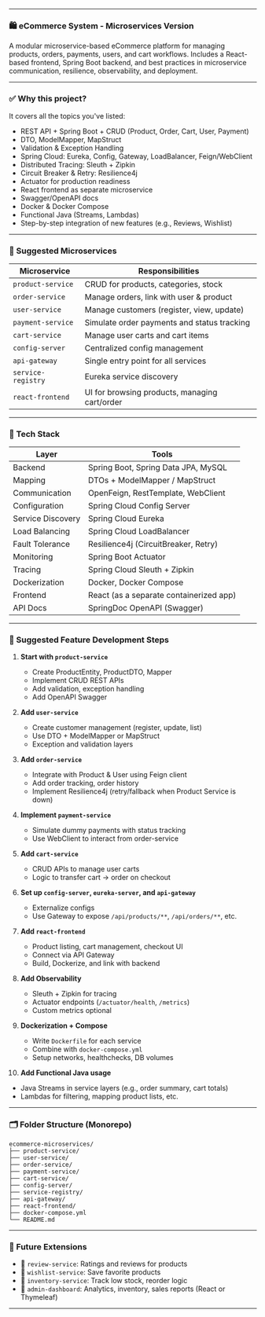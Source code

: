 
---

### 🛍️ **eCommerce System - Microservices Version**

A modular microservice-based eCommerce platform for managing products, orders, payments, users, and cart workflows. Includes a React-based frontend, Spring Boot backend, and best practices in microservice communication, resilience, observability, and deployment.

---

### ✅ **Why this project?**

It covers all the topics you've listed:

* REST API + Spring Boot + CRUD (Product, Order, Cart, User, Payment)
* DTO, ModelMapper, MapStruct
* Validation & Exception Handling
* Spring Cloud: Eureka, Config, Gateway, LoadBalancer, Feign/WebClient
* Distributed Tracing: Sleuth + Zipkin
* Circuit Breaker & Retry: Resilience4j
* Actuator for production readiness
* React frontend as separate microservice
* Swagger/OpenAPI docs
* Docker & Docker Compose
* Functional Java (Streams, Lambdas)
* Step-by-step integration of new features (e.g., Reviews, Wishlist)

---

### 🧱 Suggested Microservices

| Microservice       | Responsibilities                              |
| ------------------ | --------------------------------------------- |
| `product-service`  | CRUD for products, categories, stock          |
| `order-service`    | Manage orders, link with user & product       |
| `user-service`     | Manage customers (register, view, update)     |
| `payment-service`  | Simulate order payments and status tracking   |
| `cart-service`     | Manage user carts and cart items              |
| `config-server`    | Centralized config management                 |
| `api-gateway`      | Single entry point for all services           |
| `service-registry` | Eureka service discovery                      |
| `react-frontend`   | UI for browsing products, managing cart/order |

---

### 🔧 Tech Stack

| Layer             | Tools                                   |
| ----------------- | --------------------------------------- |
| Backend           | Spring Boot, Spring Data JPA, MySQL     |
| Mapping           | DTOs + ModelMapper / MapStruct          |
| Communication     | OpenFeign, RestTemplate, WebClient      |
| Configuration     | Spring Cloud Config Server              |
| Service Discovery | Spring Cloud Eureka                     |
| Load Balancing    | Spring Cloud LoadBalancer               |
| Fault Tolerance   | Resilience4j (CircuitBreaker, Retry)    |
| Monitoring        | Spring Boot Actuator                    |
| Tracing           | Spring Cloud Sleuth + Zipkin            |
| Dockerization     | Docker, Docker Compose                  |
| Frontend          | React (as a separate containerized app) |
| API Docs          | SpringDoc OpenAPI (Swagger)             |

---

### 🧪 Suggested Feature Development Steps

1. **Start with `product-service`**

   * Create ProductEntity, ProductDTO, Mapper
   * Implement CRUD REST APIs
   * Add validation, exception handling
   * Add OpenAPI Swagger

2. **Add `user-service`**

   * Create customer management (register, update, list)
   * Use DTO + ModelMapper or MapStruct
   * Exception and validation layers

3. **Add `order-service`**

   * Integrate with Product & User using Feign client
   * Add order tracking, order history
   * Implement Resilience4j (retry/fallback when Product Service is down)

4. **Implement `payment-service`**

   * Simulate dummy payments with status tracking
   * Use WebClient to interact from order-service

5. **Add `cart-service`**

   * CRUD APIs to manage user carts
   * Logic to transfer cart → order on checkout

6. **Set up `config-server`, `eureka-server`, and `api-gateway`**

   * Externalize configs
   * Use Gateway to expose `/api/products/**`, `/api/orders/**`, etc.

7. **Add `react-frontend`**

   * Product listing, cart management, checkout UI
   * Connect via API Gateway
   * Build, Dockerize, and link with backend

8. **Add Observability**

   * Sleuth + Zipkin for tracing
   * Actuator endpoints (`/actuator/health`, `/metrics`)
   * Custom metrics optional

9. **Dockerization + Compose**

   * Write `Dockerfile` for each service
   * Combine with `docker-compose.yml`
   * Setup networks, healthchecks, DB volumes

10. **Add Functional Java usage**

* Java Streams in service layers (e.g., order summary, cart totals)
* Lambdas for filtering, mapping product lists, etc.

---

### 🗂️ Folder Structure (Monorepo)

```
ecommerce-microservices/
├── product-service/
├── user-service/
├── order-service/
├── payment-service/
├── cart-service/
├── config-server/
├── service-registry/
├── api-gateway/
├── react-frontend/
├── docker-compose.yml
└── README.md
```

---

### 🧩 Future Extensions

* 🔹 `review-service`: Ratings and reviews for products
* 🔹 `wishlist-service`: Save favorite products
* 🔹 `inventory-service`: Track low stock, reorder logic
* 🔹 `admin-dashboard`: Analytics, inventory, sales reports (React or Thymeleaf)

---

<img src=""/>

